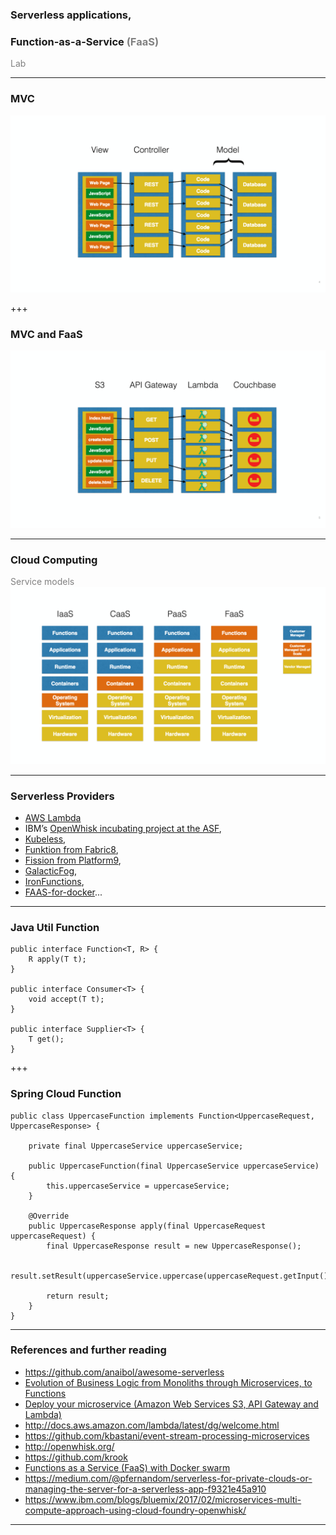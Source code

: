 ### Serverless applications, 
### Function-as-a-Service <span style="color:gray">(FaaS)</span>

<span style="color:gray">Lab</span>

---
### MVC
![MVC](assets/2.png?raw=true)

+++
### MVC and FaaS
![MVC - Serverless](assets/3.png?raw=true)

---
### Cloud Computing
<span style="color:gray">Service models</span>
![Cloud computing service models - Serverless](assets/1.png?raw=true)

---
### Serverless Providers

- [AWS Lambda](https://aws.amazon.com/lambda/)
- IBM’s [OpenWhisk incubating project at the ASF](https://github.com/openwhisk/openwhisk), 
- [Kubeless](https://github.com/kubeless/kubeless), 
- [Funktion from Fabric8](https://github.com/funktionio/funktion), 
- [Fission from Platform9](https://github.com/fission/fission), 
- [GalacticFog](http://www.galacticfog.com), 
- [IronFunctions](https://github.com/iron-io/functions), 
- [FAAS-for-docker](https://github.com/alexellis/faas)...

---
### Java Util Function
```
public interface Function<T, R> {
    R apply(T t);
}

public interface Consumer<T> {
    void accept(T t);
}

public interface Supplier<T> {
    T get();
}
```


+++
### Spring Cloud Function


```
public class UppercaseFunction implements Function<UppercaseRequest, UppercaseResponse> {

	private final UppercaseService uppercaseService;

	public UppercaseFunction(final UppercaseService uppercaseService) {
		this.uppercaseService = uppercaseService;
	}

	@Override
	public UppercaseResponse apply(final UppercaseRequest uppercaseRequest) {
		final UppercaseResponse result = new UppercaseResponse();

		result.setResult(uppercaseService.uppercase(uppercaseRequest.getInput()));

		return result;
	}
}
```

---

### References and further reading

- https://github.com/anaibol/awesome-serverless
- [Evolution of Business Logic from Monoliths through Microservices, to Functions](https://read.acloud.guru/evolution-of-business-logic-from-monoliths-through-microservices-to-functions-ff464b95a44d)
- [Deploy your microservice (Amazon Web Services S3, API Gateway and Lambda)](https://www.youtube.com/watch?list=PLVe-2wcL84b8c09AKImmAISiEI6vPefON&v=6ZzGx79Nz4o)
- http://docs.aws.amazon.com/lambda/latest/dg/welcome.html
- https://github.com/kbastani/event-stream-processing-microservices
- http://openwhisk.org/
- https://github.com/krook
- [Functions as a Service (FaaS) with Docker swarm](http://blog.alexellis.io/functions-as-a-service)
- https://medium.com/@pfernandom/serverless-for-private-clouds-or-managing-the-server-for-a-serverless-app-f9321e45a910
- https://www.ibm.com/blogs/bluemix/2017/02/microservices-multi-compute-approach-using-cloud-foundry-openwhisk/

---
